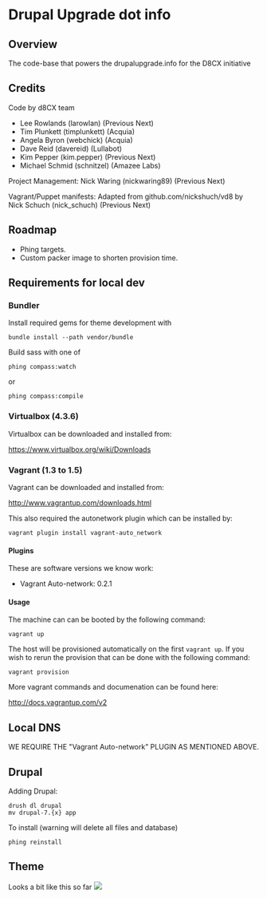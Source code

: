 Drupal Upgrade dot info
=======================

## Overview

The code-base that powers the drupalupgrade.info for the D8CX initiative

## Credits

Code by d8CX team

- Lee Rowlands (larowlan) (Previous Next)
- Tim Plunkett (timplunkett) (Acquia)
- Angela Byron (webchick) (Acquia)
- Dave Reid (davereid) (Lullabot)
- Kim Pepper (kim.pepper) (Previous Next)
- Michael Schmid (schnitzel) (Amazee Labs)

Project Management: Nick Waring (nickwaring89) (Previous Next)

Vagrant/Puppet manifests: Adapted from github.com/nickshuch/vd8 by Nick Schuch (nick_schuch) (Previous Next)

## Roadmap

* Phing targets.
* Custom packer image to shorten provision time.

## Requirements for local dev

### Bundler

Install required gems for theme development with

```
bundle install --path vendor/bundle
```

Build sass with one of
```
phing compass:watch
```
or
```
phing compass:compile
```

### Virtualbox (4.3.6)

Virtualbox can be downloaded and installed from:

https://www.virtualbox.org/wiki/Downloads

### Vagrant (1.3 to 1.5)

Vagrant can be downloaded and installed from:

http://www.vagrantup.com/downloads.html

This also required the autonetwork plugin which can be installed by:

```
vagrant plugin install vagrant-auto_network
```

#### Plugins

These are software versions we know work:

* Vagrant Auto-network: 0.2.1

#### Usage

The machine can can be booted by the following command:

```
vagrant up
```

The host will be provisioned automatically on the first `vagrant up`. If you
wish to rerun the provision that can be done with the following command:

```
vagrant provision
```

More vagrant commands and documenation can be found here:

http://docs.vagrantup.com/v2

## Local DNS

WE REQUIRE THE "Vagrant Auto-network" PLUGIN AS MENTIONED ABOVE.

## Drupal

Adding Drupal:

```
drush dl drupal
mv drupal-7.{x} app
```

To install (warning will delete all files and database)

```
phing reinstall
```

## Theme

Looks a bit like this so far
![](https://dl.dropbox.com/s/vu7ami790yx9pyh/Screenshot%202014-07-09%2010.27.35.png)
